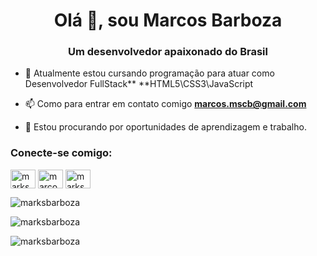 <h1 align="center">Olá 👋, sou Marcos Barboza</h1>
<h3 align="center">Um desenvolvedor apaixonado do Brasil</h3>




- 🌱 Atualmente estou cursando programação para atuar como Desenvolvedor FullStack** **HTML5\\CSS3\\JavaScript

- 📫 Como para entrar em contato comigo **marcos.mscb@gmail.com**

- 👯 Estou procurando por oportunidades de aprendizagem e trabalho.


<h3 align="left">Conecte-se comigo:</h3>
<p align="left">
<a href="https://twitter.com /marksbarboza" target="blank"><img align="center" src="https://raw.githubusercontent.com/rahuldkjain/github-profile-readme-generator/master/src/images/icons/Social/twitter.svg" alt="marksbarboza" height="30" width="40" /></a>
<a href="https://fb.com/marcosmitonokishiino" target="blank"><img align="center" src="https://raw.githubusercontent.com/rahuldkjain/github-profile-readme-generator /master/src/images/icons/Social/facebook.svg" alt="marcosmitonokishiino" height="30" width="40" /></a>
<a href="https://instagram.com/marksbarboza " target="blank"><img align="center" src="https://raw.githubusercontent.com/rahuldkjain/github-profile-readme-generator/master/src/images/icons/Social/instagram.svg " alt="marksbarboza" height="30" width="40" /></a>
</p>


<p> <img align="center" src="https://github-readme-stats.vercel.app/api?username=marksbarboza&show_icons=true&locale=en" alt="marksbarboza" /></p>

<p><img align="center" src="https://github-readme-streak-stats.herokuapp.com/?user=marksbarboza&" alt="marksbarboza" /></p>

<p><img align="left" src="https://github-readme-stats.vercel.app/api/top-langs?username=marksbarboza&show_icons=true&locale=en&layout=compact" alt="marksbarboza" /> </p>

